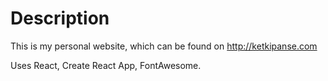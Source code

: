 # Description

This is my personal website, which can be found on http://ketkipanse.com

Uses React, Create React App, FontAwesome.